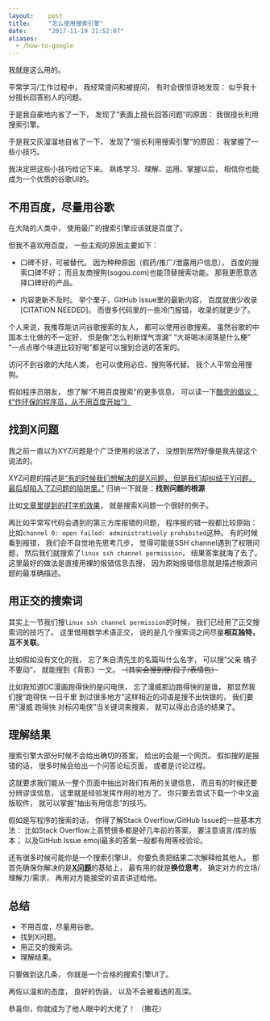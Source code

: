 ```yaml
---
layout:    post
title:     "怎么使用搜索引擎"
date:      "2017-11-19 21:52:07"
aliases:
  - /how-to-google
---
```


我就是这么用的。

<!--MORE-->

平常学习/工作过程中，
我经常提问和被提问，
有时会很惊讶地发现：
似乎我十分擅长回答别人的问题。

于是我自豪地内省了一下，
发现了“表面上擅长回答问题”的原因：
我很擅长利用搜索引擎。

于是我又灰溜溜地自省了一下，
发现了“擅长利用搜索引擎”的原因：
我掌握了一些小技巧。

我决定把这些小技巧给记下来。
熟练学习、理解、运用、掌握以后，
相信你也能成为一个优质的谷歌UI的。


## 不用百度，尽量用谷歌

在大陆的人类中，
使用最广的搜索引擎应该就是百度了。

但我不喜欢用百度，
一些主观的原因主要如下：

* 口碑不好，可被替代。
因为种种原因（假药/推广/泄露用户信息），
百度的搜索口碑不好；
而且友商搜狗(sogou.com)也能顶替搜索功能。
那我更愿意选择口碑好的产品。

* 内容更新不及时。
举个栗子，GitHub Issue里的最新内容，
百度就很少收录[CITATION NEEDED]。
而很多代码里的一些冷门报错，
收录的就更少了。

个人来说，我推荐能访问谷歌搜索的友人，
都可以使用谷歌搜索。
虽然谷歌的中国本土化做的不一定好，
但是像“怎么判断煤气泄漏”
“大哥喝冰阔落是什么梗”
“一点点哪个味道比较好喝”都是可以搜到合适的答案的。

访问不到谷歌的大陆人类，
也可以使用必应、搜狗等代替。
我个人平常会用搜狗。

假如程序员朋友，
想了解“不用百度搜索”的更多信息，
可以读一下[酷壳的倡议：《“作环保的程序员，从不用百度开始”》][anti-baidu]


## 找到X问题

我之前一直以为XYZ问题是个广泛使用的说法了，
没想到居然好像是我先提这个说法的。

XYZ问题的描述是[“有的时候我们想解决的是X问题， 但是我们却纠结于Y问题， 最后却陷入了Z问题的陷阱里。”][xyz]
归纳一下就是：**找到问题的根源**

比如[文章里提到的打字机效果][xyz]，
就是搜索X问题一个很好的例子。

再比如平常写代码会遇到的第三方库报错的问题，
程序报的错一般都比较原始：
比如`channel 0: open failed: administratively prohibited`这种。
有的时候看到报错，
我们会不自觉地先思考几步，
觉得可能是SSH channel遇到了权限问题，
然后我们就搜索了`linux ssh channel permission`，
结果答案就海了去了。
这里最好的做法是直接用裸的报错信息去搜，
因为原始报错信息就是描述根源问题的最准确描述。


## 用正交的搜索词

其实上一节我们搜`linux ssh channel permission`的时候，
我们已经用了正交搜索词的技巧了。
这里借用数学术语正交，
说的是几个搜索词之间尽量**相互独特，互不关联**。

比如假如没有文化的我，
忘了朱自清先生的名篇叫什么名字，
可以搜“父亲 橘子 不要动”，
就能搜到《背影》一文。
~~（其实会搜到梗/段子/表情包）~~

比如我知道DC漫画跑得快的是闪电侠，
忘了漫威那边跑得快的是谁，
那显然我们搜“跑得快 一日千里 到过很多地方”这样相近的词语是搜不出快银的，
我们要用“漫威 跑得快 对标闪电侠”当关键词来搜索，
就可以得出合适的结果了。


## 理解结果

搜索引擎大部分时候不会给出确切的答案，
给出的会是一个网页。
假如搜的是报错的话，
很多时候会给出一个问答论坛页面，
或者是讨论过程。

这就要求我们能从一整个页面中抽出对我们有用的关键信息，
而且有的时候还要分辨谬误信息，
这里就是经验发挥作用的地方了。
你只要去尝试下载一个中文盗版软件，
就可以掌握“抽出有用信息”的技巧。

假如是写程序的搜索的话，
你得了解Stack Overflow/GitHub Issue的一些基本方法：
比如Stack Overflow上高赞很多都是好几年前的答案，
要注意语言/库的版本；
以及GitHub Issue emoji最多的答案一般都有用等经验论。

还有很多时候可能你是一个搜索引擎UI，
你要负责把结果二次解释给其他人。
那首先确保你解决的是[**X问题**][xyz]的基础上，
最有用的就是**换位思考**，
确定对方的立场/理解力/需求，
再用对方能接受的语言讲述给他。


## 总结

* 不用百度，尽量用谷歌。
* 找到X问题。
* 用正交的搜索词。
* 理解结果。

只要做到这几条，
你就是一个合格的搜索引擎UI了。

再佐以温和的态度，
良好的伪装，
以及不会被看透的高深。

恭喜你，你就成为了他人眼中的大佬了！
（撒花）

[anti-baidu]: https://coolshell.cn/articles/9308.html
[xyz]: /x-y-z-question

